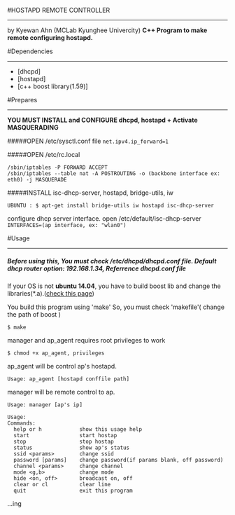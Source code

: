 #HOSTAPD REMOTE CONTROLLER
_ _ _
by Kyewan Ahn (MCLab Kyunghee Univercity)
**C++ Program to make remote configuring hostapd.**

#Dependencies
_ _ _
- [dhcpd]
- [hostapd]
- [c++ boost library(1.59)]

#Prepares
_ _ _

**YOU MUST INSTALL and CONFIGURE dhcpd, hostapd + Activate MASQUERADING**


#####OPEN /etc/sysctl.conf file
`net.ipv4.ip_forward=1`

#####OPEN /etc/rc.local
```
/sbin/iptables -P FORWARD ACCEPT
/sbin/iptables --table nat -A POSTROUTING -o (backbone interface ex: eth0) -j MASQUERADE
```

#####INSTALL isc-dhcp-server, hostapd, bridge-utils, iw 

`UBUNTU : $ apt-get install bridge-utils iw hostapd isc-dhcp-server`

configure dhcp server interface. open /etc/default/isc-dhcp-server 
`INTERFACES=(ap interface, ex: "wlan0")`

#Usage
_ _ _
##### **Before using this, You must check /etc/dhcpd/dhcpd.conf file. Default dhcp router option: 192.168.1.34, Referrence dhcpd.conf file**

If your OS is not **ubuntu 14.04**, you have to build boost lib and change the libraries(*.a).([check this page](http://www.boost.org/doc/libs/1_59_0/more/getting_started/index.html))


You build this program using 'make'
So, you must check 'makefile'( change the path of boost )

`$ make`

manager and ap_agent requires root privileges to work

`$ chmod +x ap_agent, privileges`



ap_agent will be control ap's hostapd.

`Usage: ap_agent [hostapd conffile path]`

manager will be remote control to ap.

`Usage: manager [ap's ip]`

```
Usage:
Commands: 
  help or h            show this usage help    
  start                start hostap            
  stop                 stop hostap             
  status               show ap's status        
  ssid <params>        change ssid             
  password [params]    change password(if params blank, off password) 
  channel <params>     change channel          
  mode <g,b>           change mode             
  hide <on, off>       broadcast on, off       
  clear or cl          clear line              
  quit                 exit this program   

```

...ing
